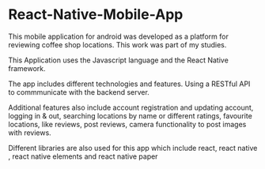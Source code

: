 # React-Native-Mobile-App
This mobile application for android was developed as a platform for reviewing coffee shop locations. This work was part of my studies. 

This Application uses the Javascript language and the React Native framework. 

The app includes different technologies and features. Using a RESTful API to commmunicate with the backend server.

Additional features also include account registration and updating account, logging in & out, searching locations by name or different ratings, favourite locations, like reviews, post reviews, camera functionality to post images with reviews. 

Different libraries are also used for this app which include react, react native , react native elements and react native paper 


